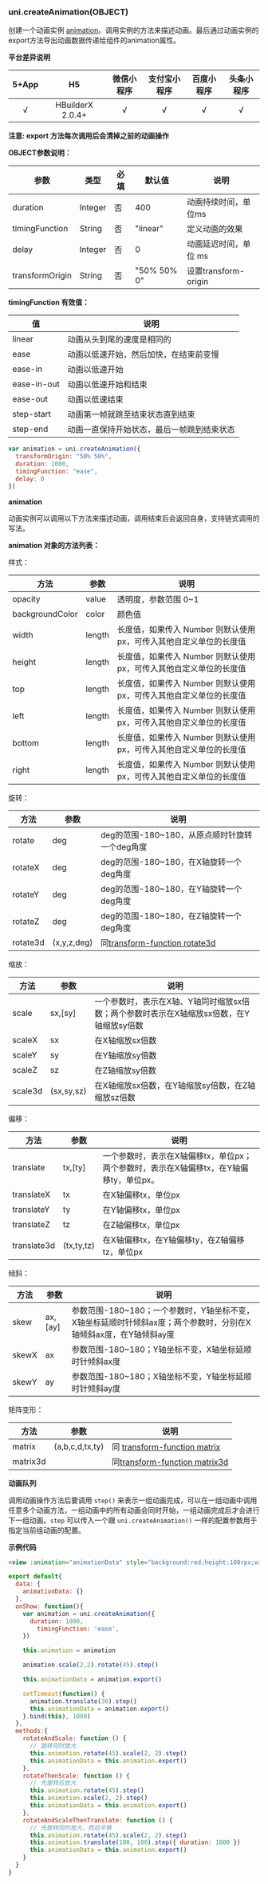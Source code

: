 ### uni.createAnimation(OBJECT)

创建一个动画实例 [animation](#animation)。调用实例的方法来描述动画。最后通过动画实例的export方法导出动画数据传递给组件的animation属性。

**平台差异说明**

|5+App|H5|微信小程序|支付宝小程序|百度小程序|头条小程序|
|:-:|:-:|:-:|:-:|:-:|:-:|
|√|HBuilderX 2.0.4+|√|√|√|√|

**注意: export 方法每次调用后会清掉之前的动画操作**

**OBJECT参数说明：**

|参数|类型|必填|默认值|说明|
|---|---|---|---|---|
|duration|Integer|否|400|动画持续时间，单位ms|
|timingFunction|String|否|"linear"|定义动画的效果|
|delay|Integer|否|0|动画延迟时间，单位 ms|
|transformOrigin|String|否|"50% 50% 0"|设置transform-origin||

**timingFunction 有效值：**

|值|说明|
|----|----|
|linear|动画从头到尾的速度是相同的|
|ease|动画以低速开始，然后加快，在结束前变慢|
|ease-in|动画以低速开始|
|ease-in-out|动画以低速开始和结束|
|ease-out|动画以低速结束|
|step-start|动画第一帧就跳至结束状态直到结束|
|step-end|动画一直保持开始状态，最后一帧跳到结束状态|

```javascript
var animation = uni.createAnimation({
  transformOrigin: "50% 50%",
  duration: 1000,
  timingFunction: "ease",
  delay: 0
})
```


**animation**

动画实例可以调用以下方法来描述动画，调用结束后会返回自身，支持链式调用的写法。

**animation 对象的方法列表：**

样式：

|方法|参数|说明|
|---|---|---|
|opacity|value|透明度，参数范围 0~1|
|backgroundColor|color|颜色值|
|width|length|长度值，如果传入 Number 则默认使用 px，可传入其他自定义单位的长度值|
|height|length|长度值，如果传入 Number 则默认使用 px，可传入其他自定义单位的长度值|
|top|length|长度值，如果传入 Number 则默认使用 px，可传入其他自定义单位的长度值|
|left|length|长度值，如果传入 Number 则默认使用 px，可传入其他自定义单位的长度值|
|bottom|length|长度值，如果传入 Number 则默认使用 px，可传入其他自定义单位的长度值|
|right|length|长度值，如果传入 Number 则默认使用 px，可传入其他自定义单位的长度值|


旋转：

|方法|参数|说明|
|---|---|---|
|rotate|deg|deg的范围-180~180，从原点顺时针旋转一个deg角度|
|rotateX|deg|deg的范围-180~180，在X轴旋转一个deg角度|
|rotateY|deg|deg的范围-180~180，在Y轴旋转一个deg角度|
|rotateZ|deg|deg的范围-180~180，在Z轴旋转一个deg角度|
|rotate3d|(x,y,z,deg)|同[transform-function rotate3d](https://developer.mozilla.org/en-US/docs/Web/CSS/transform-function/rotate3d)|

缩放：

|方法|参数|说明|
|---|---|---|
|scale|sx,[sy]|一个参数时，表示在X轴、Y轴同时缩放sx倍数；两个参数时表示在X轴缩放sx倍数，在Y轴缩放sy倍数|
|scaleX|sx|在X轴缩放sx倍数|
|scaleY|sy|在Y轴缩放sy倍数|
|scaleZ|sz|在Z轴缩放sy倍数|
|scale3d|(sx,sy,sz)|在X轴缩放sx倍数，在Y轴缩放sy倍数，在Z轴缩放sz倍数|

偏移：

|方法|参数|说明|
|---|---|---|
|translate|tx,[ty]|一个参数时，表示在X轴偏移tx，单位px；两个参数时，表示在X轴偏移tx，在Y轴偏移ty，单位px。|
|translateX|tx|在X轴偏移tx，单位px|
|translateY|ty|在Y轴偏移tx，单位px|
|translateZ|tz|在Z轴偏移tx，单位px|
|translate3d|(tx,ty,tz)|在X轴偏移tx，在Y轴偏移ty，在Z轴偏移tz，单位px|

倾斜：

|方法|参数|说明|
|---|---|---|
|skew|ax,[ay]|参数范围-180~180；一个参数时，Y轴坐标不变，X轴坐标延顺时针倾斜ax度；两个参数时，分别在X轴倾斜ax度，在Y轴倾斜ay度|
|skewX|ax|参数范围-180~180；Y轴坐标不变，X轴坐标延顺时针倾斜ax度|
|skewY|ay|参数范围-180~180；X轴坐标不变，Y轴坐标延顺时针倾斜ay度|

矩阵变形：

|方法|参数|说明|
|---|---|---|
|matrix|(a,b,c,d,tx,ty)|同	[transform-function matrix](https://developer.mozilla.org/en-US/docs/Web/CSS/transform-function/matrix)|
|matrix3d||同[transform-function matrix3d](https://developer.mozilla.org/en-US/docs/Web/CSS/transform-function/matrix3d)|

**动画队列**

调用动画操作方法后要调用 ```step()``` 来表示一组动画完成，可以在一组动画中调用任意多个动画方法，一组动画中的所有动画会同时开始，一组动画完成后才会进行下一组动画。```step``` 可以传入一个跟 ```uni.createAnimation()``` 一样的配置参数用于指定当前组动画的配置。

**示例代码**

```html
<view :animation="animationData" style="background:red;height:100rpx;width:100rpx"></view>
```

```javascript
export default{
  data: {
    animationData: {}
  },
  onShow: function(){
    var animation = uni.createAnimation({
      duration: 1000,
        timingFunction: 'ease',
    })

    this.animation = animation

    animation.scale(2,2).rotate(45).step()

    this.animationData = animation.export()

    setTimeout(function() {
      animation.translate(30).step()
      this.animationData = animation.export()
    }.bind(this), 1000)
  },
  methods:{
    rotateAndScale: function () {
      // 旋转同时放大
      this.animation.rotate(45).scale(2, 2).step()
      this.animationData = this.animation.export()
    },
    rotateThenScale: function () {
      // 先旋转后放大
      this.animation.rotate(45).step()
      this.animation.scale(2, 2).step()
      this.animationData = this.animation.export()
    },
    rotateAndScaleThenTranslate: function () {
      // 先旋转同时放大，然后平移
      this.animation.rotate(45).scale(2, 2).step()
      this.animation.translate(100, 100).step({ duration: 1000 })
      this.animationData = this.animation.export()
    }
  }
}
```